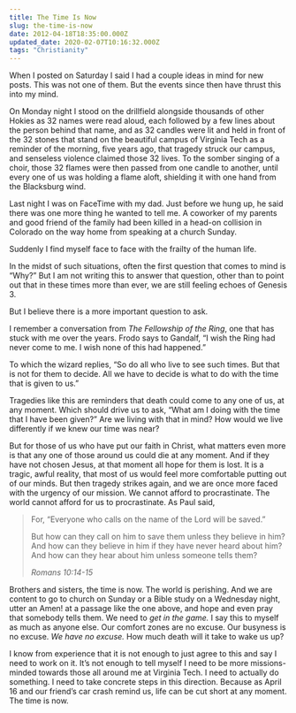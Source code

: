 ```yaml
---
title: The Time Is Now
slug: the-time-is-now
date: 2012-04-18T18:35:00.000Z
updated_date: 2020-02-07T10:16:32.000Z
tags: "Christianity"
---
```


When I posted on Saturday I said I had a couple ideas in mind for new posts. This was not one of them. But the events since then have thrust this into my mind.

On Monday night I stood on the drillfield alongside thousands of other Hokies as 32 names were read aloud, each followed by a few lines about the person behind that name, and as 32 candles were lit and held in front of the 32 stones that stand on the beautiful campus of Virginia Tech as a reminder of the morning, five years ago, that tragedy struck our campus, and senseless violence claimed those 32 lives. To the somber singing of a choir, those 32 flames were then passed from one candle to another, until every one of us was holding a flame aloft, shielding it with one hand from the Blacksburg wind.

Last night I was on FaceTime with my dad. Just before we hung up, he said there was one more thing he wanted to tell me. A coworker of my parents and good friend of the family had been killed in a head-on collision in Colorado on the way home from speaking at a church Sunday.

Suddenly I find myself face to face with the frailty of the human life.

In the midst of such situations, often the first question that comes to mind is “Why?” But I am not writing this to answer that question, other than to point out that in these times more than ever, we are still feeling echoes of Genesis 3.

But I believe there is a more important question to ask.

I remember a conversation from *The Fellowship of the Ring*, one that has stuck with me over the years. Frodo says to Gandalf, “I wish the Ring had never come to me. I wish none of this had happened.”

To which the wizard replies, “So do all who live to see such times. But that is not for them to decide. All we have to decide is what to do with the time that is given to us.”

Tragedies like this are reminders that death could come to any one of us, at any moment. Which should drive us to ask, “What am I doing with the time that I have been given?” Are we living with that in mind? How would we live differently if we knew our time was near?

But for those of us who have put our faith in Christ, what matters even more is that any one of those around us could die at any moment. And if they have not chosen Jesus, at that moment all hope for them is lost. It is a tragic, awful reality, that most of us would feel more comfortable putting out of our minds. But then tragedy strikes again, and we are once more faced with the urgency of our mission. We cannot afford to procrastinate. The world cannot afford for us to procrastinate. As Paul said,

> For, “Everyone who calls on the name of the Lord will be saved.”
> 
> But how can they call on him to save them unless they believe in him? And how can they believe in him if they have never heard about him? And how can they hear about him unless someone tells them?
> 
> <cite>Romans 10:14-15</cite>

Brothers and sisters, the time is now. The world is perishing. And we are content to go to church on Sunday or a Bible study on a Wednesday night, utter an Amen! at a passage like the one above, and hope and even pray that somebody tells them. We need to *get in the game.* I say this to myself as much as anyone else. Our comfort zones are no excuse. Our busyness is no excuse. *We have no excuse.* How much death will it take to wake us up?

I know from experience that it is not enough to just agree to this and say I need to work on it. It’s not enough to tell myself I need to be more missions-minded towards those all around me at Virginia Tech. I need to actually do something. I need to take concrete steps in this direction. Because as April 16 and our friend’s car crash remind us, life can be cut short at any moment. The time is now.
